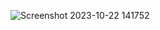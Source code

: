 ![Screenshot 2023-10-22 141752](https://github.com/devisha04/DSA_LAB-G1-/assets/147936789/f958cca8-9731-4d41-87f0-131530951fa0)
